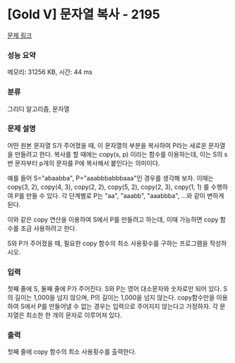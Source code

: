 # [Gold V] 문자열 복사 - 2195 

[문제 링크](https://www.acmicpc.net/problem/2195) 

### 성능 요약

메모리: 31256 KB, 시간: 44 ms

### 분류

그리디 알고리즘, 문자열

### 문제 설명

<p>어떤 원본 문자열 S가 주어졌을 때, 이 문자열의 부분을 복사하여 P라는 새로운 문자열을 만들려고 한다. 복사를 할 때에는 copy(s, p) 이라는 함수를 이용하는데, 이는 S의 s번 문자부터 p개의 문자를 P에 복사해서 붙인다는 의미이다.</p>

<p>예를 들어 S="abaabba", P="aaabbbabbbaaa"인 경우를 생각해 보자. 이때는 copy(3, 2), copy(4, 3), copy(2, 2), copy(5, 2), copy(2, 3), copy(1, 1) 를 수행하여 P를 만들 수 있다. 각 단계별로 P는 "aa", "aaabb", "aaabbba", …와 같이 변하게 된다.</p>

<p>이와 같은 copy 연산을 이용하여 S에서 P를 만들려고 하는데, 이때 가능하면 copy 함수를 조금 사용하려고 한다.</p>

<p>S와 P가 주어졌을 때, 필요한 copy 함수의 최소 사용횟수를 구하는 프로그램을 작성하시오.</p>

### 입력 

 <p>첫째 줄에 S, 둘째 줄에 P가 주어진다. S와 P는 영어 대소문자와 숫자로만 되어 있다. S의 길이는 1,000을 넘지 않으며, P의 길이는 1,000을 넘지 않는다. copy함수만을 이용하여 S에서 P를 만들어낼 수 없는 경우는 입력으로 주어지지 않는다고 가정하자. 각 문자열은 최소한 한 개의 문자로 이루어져 있다.</p>

### 출력 

 <p>첫째 줄에 copy 함수의 최소 사용횟수를 출력한다.</p>

